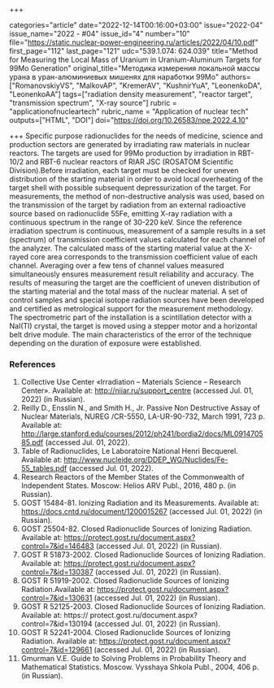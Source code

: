 +++

categories="article"
date="2022-12-14T00:16:00+03:00"
issue="2022-04"
issue_name="2022 - #04"
issue_id="4"
number="10"
file="https://static.nuclear-power-engineering.ru/articles/2022/04/10.pdf"
first_page="112"
last_page="121"
udc="539.1.074: 624.039"
title="Method for Measuring the Local Mass of Uranium in Uranium-Aluminum Targets for 99Mo Generation"
original_title="Методика измерения локальной массы урана в уран-алюминиевых мишенях для наработки 99Mo"
authors=["RomanovskiyVS", "MalkovAP", "KremerAV", "KushnirYuA", "LeonenkoDA", "LeonenkoAA"]
tags=["radiation density measurement", "reactor target", "transmission spectrum", "X-ray source"]
rubric = "applicationofnucleartech"
rubric_name = "Application of nuclear tech"
outputs=["HTML", "DOI"]
doi="https://doi.org/10.26583/npe.2022.4.10"

+++
Specific purpose radionuclides for the needs of medicine, science and production sectors are generated by irradiating raw materials in nuclear reactors. The targets are used for 99Mo production by irradiation in RBT-10/2 and RBT-6 nuclear reactors of RIAR JSC (ROSATOM Scientific Division).Before irradiation, each target must be checked for uneven distribution of the starting material in order to avoid local overheating of the target shell with possible subsequent depressurization of the target. For measurements, the method of non-destructive analysis was used, based on the transmission of the target by radiation from an external radioactive source based on radionuclide 55Fe, emitting X-ray radiation with a continuous spectrum in the range of 30-220 keV. Since the reference irradiation spectrum is continuous, measurement of a sample results in a set (spectrum) of transmission coefficient values calculated for each channel of the analyzer. The calculated mass of the starting material value at the X-rayed core area corresponds to the transmission coefficient value of each channel. Averaging over a few tens of channel values measured simultaneously ensures measurement result reliability and accuracy. The results of measuring the target are the coefficient of uneven distribution of the starting material and the total mass of the nuclear material. A set of control samples and special isotope radiation sources have been developed and certified as metrological support for the measurement methodology. The spectrometric part of the installation is a scintillation detector with a NaI(Tl) crystal, the target is moved using a stepper motor and a horizontal belt drive module. The main characteristics of the error of the technique depending on the duration of exposure were established.

### References

1. Collective Use Center «Irradiation – Materials Science – Research Center». Available at: http://niiar.ru/support_centre (accessed Jul. 01, 2022) (in Russian).
2. Reilly D., Ensslin N., and Smith H., Jr. Passive Non Destructive Assay of Nuclear Materials, NUREG /CR-5550, LA-UR-90-732, March 1991, 723 p. Available at: http://large.stanford.edu/courses/2012/ph241/bordia2/docs/ML091470585.pdf (accessed Jul. 01, 2022).
3. Table of Radionuclides, Le Laboratoire National Henri Becquerel. Available at: http://www.nucleide.org/DDEP_WG/Nuclides/Fe-55_tables.pdf (accessed Jul. 01, 2022).
4. Research Reactors of the Member States of the Commonwealth of Independent States. Moscow: Helios ARV Publ., 2016, 480 p. (in Russian).
5. GOST 15484-81. Ionizing Radiation and its Measurements. Available at: https://docs.cntd.ru/document/1200015267 (accessed Jul. 01, 2022) (in Russian).
6. GOST 25504-82. Closed Radionuclide Sources of Ionizing Radiation. Available at: https://protect.gost.ru/document.aspx?control=7&id=146483 (accessed Jul. 01, 2022) (in Russian).
7. GOST R 51873-2002. Closed Radionuclide Sources of Ionizing Radiation. Available at: https://protect.gost.ru/document.aspx?control=7&id=130387 (accessed Jul. 01, 2022) (in Russian).
8. GOST R 51919-2002. Closed Radionuclide Sources of Ionizing Radiation.Available at: https://protect.gost.ru/document.aspx?control=7&id=130631 (accessed Jul. 01, 2022) (in Russian).
9. GOST R 52125-2003. Closed Radionuclide Sources of Ionizing Radiation. Available at: https:// protect.gost.ru/document.aspx?control=7&id=130194 (accessed Jul. 01, 2022) (in Russian).
10. GOST R 52241-2004. Closed Radionuclide Sources of Ionizing Radiation. Available at: https://protect.gost.ru/document.aspx?control=7&id=129661 (accessed Jul. 01, 2022) (in Russian).
11. Gmurman V.E. Guide to Solving Problems in Probability Theory and Mathematical Statistics. Moscow. Vysshaya Shkola Publ., 2004, 406 p. (in Russian).